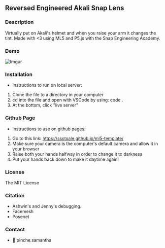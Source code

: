 ## Reversed Engineered Akali Snap Lens

### Description
Virtually put on Akali's helmet and when you raise your arm it changes the tint. Made with <3 using ML5 and P5.js with the Snap Engineering Academy. 

### Demo

![Imgur](assets/akali.gif)

### Installation 
* Instructions to run on local server:
1. Clone the file to a directory in your computer
2. cd into the file and open with VSCode by using: code .
3. At the bottom, click "live server"

### Github Page
* Instructions to use on github pages:
1. Go to this link: https://ssotoale.github.io/ml5-template/
2. Make sure your camera is the computer's default camera and allow it in your browser
3. Raise both your hands halfway in order to change it to darkness
4. Put your hands back down to make it daytime again! 

### License
The MIT License

### Citation
* Ashwin's and Jenny's debugging. 
* Facemesh
* Posenet

### Contact
* 👻 pinche.samantha

